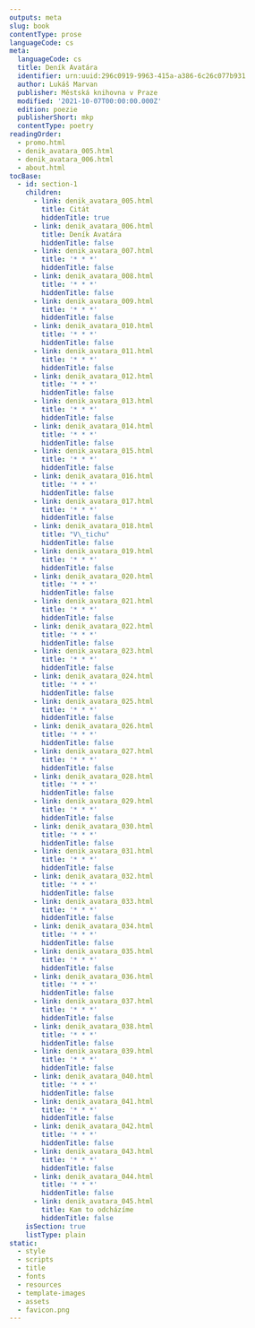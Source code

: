 ```yaml
---
outputs: meta
slug: book
contentType: prose
languageCode: cs
meta:
  languageCode: cs
  title: Deník Avatára
  identifier: urn:uuid:296c0919-9963-415a-a386-6c26c077b931
  author: Lukáš Marvan
  publisher: Městská knihovna v Praze
  modified: '2021-10-07T00:00:00.000Z'
  edition: poezie
  publisherShort: mkp
  contentType: poetry
readingOrder:
  - promo.html
  - denik_avatara_005.html
  - denik_avatara_006.html
  - about.html
tocBase:
  - id: section-1
    children:
      - link: denik_avatara_005.html
        title: Citát
        hiddenTitle: true
      - link: denik_avatara_006.html
        title: Deník Avatára
        hiddenTitle: false
      - link: denik_avatara_007.html
        title: '* * *'
        hiddenTitle: false
      - link: denik_avatara_008.html
        title: '* * *'
        hiddenTitle: false
      - link: denik_avatara_009.html
        title: '* * *'
        hiddenTitle: false
      - link: denik_avatara_010.html
        title: '* * *'
        hiddenTitle: false
      - link: denik_avatara_011.html
        title: '* * *'
        hiddenTitle: false
      - link: denik_avatara_012.html
        title: '* * *'
        hiddenTitle: false
      - link: denik_avatara_013.html
        title: '* * *'
        hiddenTitle: false
      - link: denik_avatara_014.html
        title: '* * *'
        hiddenTitle: false
      - link: denik_avatara_015.html
        title: '* * *'
        hiddenTitle: false
      - link: denik_avatara_016.html
        title: '* * *'
        hiddenTitle: false
      - link: denik_avatara_017.html
        title: '* * *'
        hiddenTitle: false
      - link: denik_avatara_018.html
        title: "V\_tichu"
        hiddenTitle: false
      - link: denik_avatara_019.html
        title: '* * *'
        hiddenTitle: false
      - link: denik_avatara_020.html
        title: '* * *'
        hiddenTitle: false
      - link: denik_avatara_021.html
        title: '* * *'
        hiddenTitle: false
      - link: denik_avatara_022.html
        title: '* * *'
        hiddenTitle: false
      - link: denik_avatara_023.html
        title: '* * *'
        hiddenTitle: false
      - link: denik_avatara_024.html
        title: '* * *'
        hiddenTitle: false
      - link: denik_avatara_025.html
        title: '* * *'
        hiddenTitle: false
      - link: denik_avatara_026.html
        title: '* * *'
        hiddenTitle: false
      - link: denik_avatara_027.html
        title: '* * *'
        hiddenTitle: false
      - link: denik_avatara_028.html
        title: '* * *'
        hiddenTitle: false
      - link: denik_avatara_029.html
        title: '* * *'
        hiddenTitle: false
      - link: denik_avatara_030.html
        title: '* * *'
        hiddenTitle: false
      - link: denik_avatara_031.html
        title: '* * *'
        hiddenTitle: false
      - link: denik_avatara_032.html
        title: '* * *'
        hiddenTitle: false
      - link: denik_avatara_033.html
        title: '* * *'
        hiddenTitle: false
      - link: denik_avatara_034.html
        title: '* * *'
        hiddenTitle: false
      - link: denik_avatara_035.html
        title: '* * *'
        hiddenTitle: false
      - link: denik_avatara_036.html
        title: '* * *'
        hiddenTitle: false
      - link: denik_avatara_037.html
        title: '* * *'
        hiddenTitle: false
      - link: denik_avatara_038.html
        title: '* * *'
        hiddenTitle: false
      - link: denik_avatara_039.html
        title: '* * *'
        hiddenTitle: false
      - link: denik_avatara_040.html
        title: '* * *'
        hiddenTitle: false
      - link: denik_avatara_041.html
        title: '* * *'
        hiddenTitle: false
      - link: denik_avatara_042.html
        title: '* * *'
        hiddenTitle: false
      - link: denik_avatara_043.html
        title: '* * *'
        hiddenTitle: false
      - link: denik_avatara_044.html
        title: '* * *'
        hiddenTitle: false
      - link: denik_avatara_045.html
        title: Kam to odcházíme
        hiddenTitle: false
    isSection: true
    listType: plain
static:
  - style
  - scripts
  - title
  - fonts
  - resources
  - template-images
  - assets
  - favicon.png
---
```

